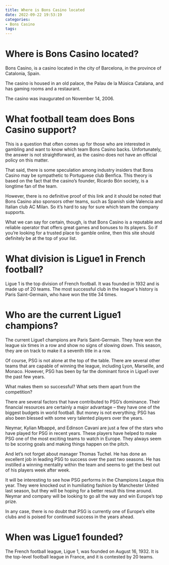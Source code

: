 ```yaml
---
title: Where is Bons Casino located
date: 2022-09-22 19:53:19
categories:
- Bons Casino
tags:
---
```



# Where is Bons Casino located?

Bons Casino, is a casino located in the city of Barcelona, in the province of Catalonia, Spain.

The casino is housed in an old palace, the Palau de la Música Catalana, and has gaming rooms and a restaurant.

The casino was inaugurated on November 14, 2006.

# What football team does Bons Casino support?

This is a question that often comes up for those who are interested in gambling and want to know which team Bons Casino backs. Unfortunately, the answer is not straightforward, as the casino does not have an official policy on this matter. 

That said, there is some speculation among industry insiders that Bons Casino may be sympathetic to Portuguese club Benfica. This theory is based on the fact that the casino’s founder, Ricardo Bón society, is a longtime fan of the team. 

However, there is no definitive proof of this link and it should be noted that Bons Casino also sponsors other teams, such as Spanish side Valencia and Italian club AC Milan. So it’s hard to say for sure which team the company supports. 

What we can say for certain, though, is that Bons Casino is a reputable and reliable operator that offers great games and bonuses to its players. So if you’re looking for a trusted place to gamble online, then this site should definitely be at the top of your list.

# What division is Ligue1 in French football?

Ligue 1 is the top division of French football. It was founded in 1932 and is made up of 20 teams. The most successful club in the league's history is Paris Saint-Germain, who have won the title 34 times.

# Who are the current Ligue1 champions?

The current Ligue1 champions are Paris Saint-Germain. They have won the league six times in a row and show no signs of slowing down. This season, they are on track to make it a seventh title in a row.

Of course, PSG is not alone at the top of the table. There are several other teams that are capable of winning the league, including Lyon, Marseille, and Monaco. However, PSG has been by far the dominant force in Ligue1 over the past few years.

What makes them so successful? What sets them apart from the competition?

There are several factors that have contributed to PSG’s dominance. Their financial resources are certainly a major advantage – they have one of the biggest budgets in world football. But money is not everything; PSG has also been blessed with some very talented players over the years.

Neymar, Kylian Mbappé, and Edinson Cavani are just a few of the stars who have played for PSG in recent years. These players have helped to make PSG one of the most exciting teams to watch in Europe. They always seem to be scoring goals and making things happen on the pitch.

And let’s not forget about manager Thomas Tuchel. He has done an excellent job in leading PSG to success over the past two seasons. He has instilled a winning mentality within the team and seems to get the best out of his players week after week.

It will be interesting to see how PSG performs in the Champions League this year. They were knocked out in humiliating fashion by Manchester United last season, but they will be hoping for a better result this time around. Neymar and company will be looking to go all the way and win Europe’s top prize.

In any case, there is no doubt that PSG is currently one of Europe’s elite clubs and is poised for continued success in the years ahead.

# When was Ligue1 founded?

The French football league, Ligue 1, was founded on August 16, 1932. It is the top-level football league in France, and it is contested by 20 teams.